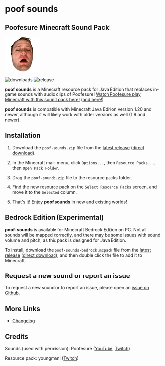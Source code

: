 # poof sounds
## Poofesure Minecraft Sound Pack!
![icon](pack.png)

![downloads](https://img.shields.io/github/downloads/youngmani/poof-sounds/total) ![release](https://img.shields.io/github/v/release/youngmani/poof-sounds)


**poof sounds** is a Minecraft resource pack for Java Edition that replaces in-game sounds with audio clips of Poofesure! [Watch Poofesure play Minecraft with this sound pack here!](https://www.youtube.com/watch?v=0h4PMg7i348) ([and here!](https://www.youtube.com/watch?v=xruD5lhVHwQ))

**poof sounds** is compatible with Minecraft Java Edition version 1.20 and newer, although it will likely work with older versions as well (1.9 and newer).
 
## Installation

1. Download the `poof-sounds.zip` file from the [latest release](https://github.com/youngmani/poof-sounds/releases/latest) ([direct download](https://github.com/youngmani/poof-sounds/releases/latest/download/poof-sounds.zip)).

2. In the Minecraft main menu, click `Options...`, then `Resource Packs...`, then `Open Pack Folder`.

3. Drag the `poof-sounds.zip` file to the resource packs folder.

4. Find the new resource pack on the `Select Resource Packs` screen, and move it to the `Selected` column.

5. That's it! Enjoy **poof sounds** in new and existing worlds!

## Bedrock Edition (Experimental)

**poof-sounds** is available for Minecraft Bedrock Edition on PC. Not all sounds will be mapped correctly, and there may be some issues with sound volume and pitch, as this pack is designed for Java Edition.

To install, download the `poof-sounds-bedrock.mcpack` file from the [latest release](https://github.com/youngmani/poof-sounds/releases/latest) ([direct download](https://github.com/youngmani/poof-sounds/releases/latest/download/poof-sounds-bedrock.mcpack)), and then double click the file to add it to Minecraft.

## Request a new sound or report an issue

To request a new sound or to report an issue, please open an [issue on Github](https://github.com/youngmani/poof-sounds/issues/new/choose).

## More Links

- [Changelog](CHANGELOG.md)

## Credits

Sounds (used with permission): Poofesure ([YouTube](https://www.youtube.com/c/Poofesure), [Twitch](https://www.twitch.tv/poofesure))

Resource pack: youngmani ([Twitch](https://www.twitch.tv/youngmani))
